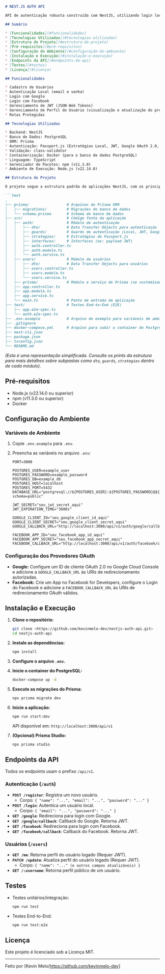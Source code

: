 ```markdown
# NEST.JS AUTH API

API de autenticação robusta construída com NestJS, utilizando login local (email/senha) e social (Google e Facebook). O projeto gerencia autenticação via JWT (JSON Web Tokens) e protege rotas utilizando Guards e Strategies do Passport.js, com persistência de dados em PostgreSQL via Prisma ORM.

## Sumário

* [Funcionalidades](#funcionalidades)
* [Tecnologias Utilizadas](#tecnologias-utilizadas)
* [Estrutura do Projeto](#estrutura-do-projeto)
* [Pré-requisitos](#pré-requisitos)
* [Configuração do Ambiente](#configuração-do-ambiente)
* [Instalação e Execução](#instalação-e-execução)
* [Endpoints da API](#endpoints-da-api)
* [Testes](#testes)
* [Licença](#licença)

## Funcionalidades

* Cadastro de Usuários
* Autenticação Local (email e senha)
* Login com Google
* Login com Facebook
* Gerenciamento de JWT (JSON Web Tokens)
* Gerenciamento de Perfil do Usuário (visualização e atualização do próprio perfil, visualização de perfis públicos)
* Rotas Protegidas

## Tecnologias Utilizadas

* Backend: NestJS
* Banco de Dados: PostgreSQL
* ORM: Prisma
* Autenticação: Passport.js (Estratégias Local, JWT, Google OAuth 2.0, Facebook OAuth 2.0)
* Validação: class-validator
* Containerização: Docker (para o banco de dados PostgreSQL)
* Linguagem: TypeScript
* Gerenciador de Pacotes: npm (v11.3.0)
* Ambiente de Execução: Node.js (v22.14.0)

## Estrutura do Projeto

O projeto segue a estrutura padrão de aplicações NestJS, com os principais diretórios e arquivos organizados da seguinte forma:

```text
.
├── prisma/                 # Arquivos do Prisma ORM
│   ├── migrations/         # Migrações do banco de dados
│   └── schema.prisma       # Schema do banco de dados
├── src/                    # Código fonte da aplicação
│   ├── auth/               # Módulo de autenticação
│   │   ├── dto/            # Data Transfer Objects para autenticação
│   │   ├── guards/         # Guards de autenticação (Local, JWT, Google, Facebook)
│   │   ├── strategies/     # Estratégias do Passport.js
│   │   ├── interfaces/     # Interfaces (ex: payload JWT)
│   │   ├── auth.controller.ts
│   │   ├── auth.module.ts
│   │   └── auth.service.ts
│   ├── users/              # Módulo de usuários
│   │   ├── dto/            # Data Transfer Objects para usuários
│   │   ├── users.controller.ts
│   │   ├── users.module.ts
│   │   └── users.service.ts
│   ├── prisma/             # Módulo e serviço do Prisma (se customizado, geralmente na raiz ou em um módulo 'database')
│   ├── app.controller.ts
│   ├── app.module.ts
│   ├── app.service.ts
│   └── main.ts             # Ponto de entrada da aplicação
├── test/                   # Testes End-to-End (E2E)
│   ├── app.e2e-spec.ts
│   └── auth.e2e-spec.ts
├── .env.example            # Arquivo de exemplo para variáveis de ambiente
├── .gitignore
├── docker-compose.yml      # Arquivo para subir o container do PostgreSQL
├── nest-cli.json
├── package.json
├── tsconfig.json
└── README.md
```
*(Esta é uma representação simplificada. Consulte os prints da estrutura para mais detalhes sobre subpastas como `dto`, `guards`, `strategies` dentro de cada módulo).*

## Pré-requisitos

* Node.js (v22.14.0 ou superior)
* npm (v11.3.0 ou superior)
* Docker

## Configuração do Ambiente

### Variáveis de Ambiente

1.  Copie `.env.example` para `.env`.
2.  Preencha as variáveis no arquivo `.env`:

    ```dotenv
    PORT=3000

    POSTGRES_USER=example_user
    POSTGRES_PASSWORD=example_password
    POSTGRES_DB=example_db
    POSTGRES_HOST=localhost
    POSTGRES_PORT=5432
    DATABASE_URL="postgresql://${POSTGRES_USER}:${POSTGRES_PASSWORD}@${POSTGRES_HOST}:${POSTGRES_PORT}/${POSTGRES_DB}?schema=public"

    JWT_SECRET="seu_jwt_secret_aqui"
    JWT_EXPIRATION_TIME="3600s"

    GOOGLE_CLIENT_ID="seu_google_client_id_aqui"
    GOOGLE_CLIENT_SECRET="seu_google_client_secret_aqui"
    GOOGLE_CALLBACK_URL="http://localhost:3000/api/v1/auth/google/callback"

    FACEBOOK_APP_ID="seu_facebook_app_id_aqui"
    FACEBOOK_APP_SECRET="seu_facebook_app_secret_aqui"
    FACEBOOK_CALLBACK_URL="http://localhost:3000/api/v1/auth/facebook/callback"
    ```

### Configuração dos Provedores OAuth

* **Google:** Configure um ID de cliente OAuth 2.0 no Google Cloud Console e adicione a `GOOGLE_CALLBACK_URL` às URIs de redirecionamento autorizadas.
* **Facebook:** Crie um App no Facebook for Developers, configure o Login do Facebook e adicione a `FACEBOOK_CALLBACK_URL` às URIs de redirecionamento OAuth válidos.

## Instalação e Execução

1.  **Clone o repositório:**
    ```bash
    git clone <https://github.com/kevinmelo-dev/nestjs-auth-api.git>
    cd nestjs-auth-api
    ```

2.  **Instale as dependências:**
    ```bash
    npm install
    ```

3.  **Configure o arquivo `.env`.**

4.  **Inicie o container do PostgreSQL:**
    ```bash
    docker-compose up -d
    ```

5.  **Execute as migrações do Prisma:**
    ```bash
    npx prisma migrate dev
    ```

6.  **Inicie a aplicação:**
    ```bash
    npm run start:dev
    ```
    API disponível em: `http://localhost:3000/api/v1`

7.  **(Opcional) Prisma Studio:**
    ```bash
    npx prisma studio
    ```

## Endpoints da API

Todos os endpoints usam o prefixo `/api/v1`.

### Autenticação (`/auth`)

* **`POST /register`**: Registra um novo usuário.
    * Corpo: `{ "name": "...", "email": "...", "password": "..." }`
* **`POST /login`**: Autentica um usuário local.
    * Corpo: `{ "email": "...", "password": "..." }`
* **`GET /google`**: Redireciona para login com Google.
* **`GET /google/callback`**: Callback do Google. Retorna JWT.
* **`GET /facebook`**: Redireciona para login com Facebook.
* **`GET /facebook/callback`**: Callback do Facebook. Retorna JWT.

### Usuários (`/users`)

* **`GET /me`**: Retorna perfil do usuário logado (Requer JWT).
* **`PATCH /update`**: Atualiza perfil do usuário logado (Requer JWT).
    * Corpo: `{ "name": "..." (e outros campos atualizáveis) }`
* **`GET /:username`**: Retorna perfil público de um usuário.

## Testes

* Testes unitários/integração:
    ```bash
    npm run test
    ```
* Testes End-to-End:
    ```bash
    npm run test:e2e
    ```

## Licença

Este projeto é licenciado sob a Licença MIT.

---

Feito por [Kevin Melo/https://github.com/kevinmelo-dev]
```